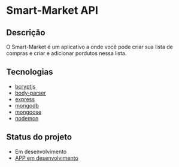 # Smart-Market API

## Descrição
O Smart-Market é um aplicativo a onde você pode criar sua lista de compras e criar e adicionar pordutos nessa lista.

## Tecnologias
- [bcryptjs](https://www.npmjs.com/package/bcryptjs)
- [body-parser](https://www.npmjs.com/package/body-parser)
- [express](https://expressjs.com/pt-br/)
- [mongodb](https://www.mongodb.com/2)
- [mongoose](https://mongoosejs.com/)
- [nodemon](https://nodemon.io/)

## Status do projeto
- Em desenvolvimento
- [APP em desenvolvimento](https://github.com/Dms98Br/Smart_Market_App)
